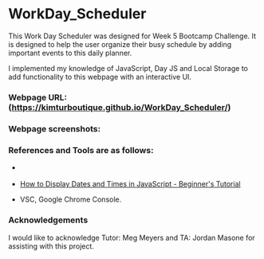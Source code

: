 # WorkDay_Scheduler
This Work Day Scheduler was designed for Week 5 Bootcamp Challenge. It is designed to help the user organize their busy schedule by adding important events to this daily planner.

I implemented my knowledge of JavaScript, Day JS and Local Storage to add functionality to this webpage with an interactive UI.


### Webpage URL: (https://kimturboutique.github.io/WorkDay_Scheduler/)

### Webpage screenshots:




### References and Tools are as follows:

* []()

* [How to Display Dates and Times in JavaScript - Beginner's Tutorial](https://www.youtube.com/watch?v=50cDIUKlQ8g)

* VSC, Google Chrome Console.

### Acknowledgements

I would like to acknowledge Tutor: Meg Meyers and TA: Jordan Masone for assisting with this project.